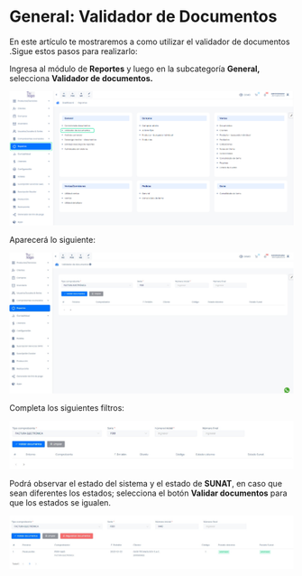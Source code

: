 # General: Validador de Documentos

En este artículo te mostraremos a como utilizar el validador de documentos .Sigue estos pasos para realizarlo:

Ingresa al módulo de **Reportes** y luego en la subcategoría **General,** selecciona **Validador de documentos.**

![Alt text](img/General_Validador_de_Documentos_01.jpg)

Aparecerá lo siguiente:

![Alt text](img/General_Validador_de_Documentos_02.jpg)

Completa los siguientes filtros:

![Alt text](img/General_Validador_de_Documentos_03.jpg)

Podrá observar el estado del sistema y el estado de **SUNAT**, en caso que sean diferentes los estados; selecciona el botón **Validar documentos** para que los estados se igualen.

![Alt text](img/General_Validador_de_Documentos_04.jpg)



